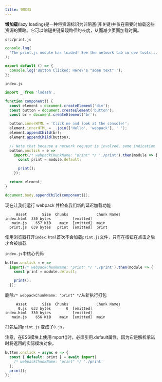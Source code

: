 ```yaml
---
title: 懒加载
---
```


**懒加载**(lazy loading)是一种将资源标识为非阻塞(非关键)并仅在需要时加载这些资源的策略。它可以缩短关键呈现路径的长度，从而减少页面加载时间。

`src/print.js`

```js
console.log(
  'The print.js module has loaded! See the network tab in dev tools...',
);

export default () => {
  console.log('Button Clicked: Here\'s "some text"!');
};
```

`index.js`

```js
import _ from 'lodash';

function component() {
  const element = document.createElement('div');
  const button = document.createElement('button');
  const br = document.createElement('br');

  button.innerHTML = 'Click me and look at the console!';
  element.innerHTML = _.join(['Hello', 'webpack'], ' ');
  element.appendChild(br);
  element.appendChild(button);

  // Note that because a network request is involved, some indication
  button.onclick = e =>
    import(/* webpackChunkName: "print" */ './print').then(module => {
      const print = module.default;

      print();
    });

  return element;
}

document.body.appendChild(component());
```

现在让我们运行 webpack 并检查我们新的延迟加载功能

```shell
     Asset       Size  Chunks             Chunk Names
index.html  330 bytes          [emitted]
   main.js    657 KiB    main  [emitted]  main
  print.js  639 bytes   print  [emitted]  print
```

使用浏览器打开`index.html`首次不会加载`print.js`文件，只有在按钮在点击之后才会被加载

`index.js`中核心代码

```js
button.onclick = e =>
  import(/* webpackChunkName: "print" */ './print').then(module => {
    const print = module.default;

    print();
  });
```

删除`/* webpackChunkName: "print" */`从新执行打包

```shell
     Asset       Size  Chunks             Chunk Names
      0.js  633 bytes       0  [emitted]
index.html  330 bytes          [emitted]
   main.js    656 KiB    main  [emitted]  main
```

打包后的`print.js` 变成了`0.js`，

<Alert>
注意，在ES6模块上使用import()时，必须引用.default属性，因为它是解析承诺时将返回的实际模块对象。
</Alert>

```js
button.onclick = async e => {
  const { default: print } = await import(
    /* webpackChunkName: "print" */ './print'
  );
  print();
};
```
